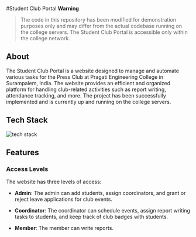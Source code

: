 #Student Club Portal
**Warning**

>The code in this repository has been modified for demonstration purposes only and may differ from the actual codebase running on the college servers. The Student Club Portal is accessible only within the college network.

## About
The Student Club Portal is a website designed to manage and automate various tasks for the Press Club at Pragati Engineering College in Surampalem, India. The website provides an efficient and organized platform for handling club-related activities such as report writing, attendance tracking, and more. The project has been successfully implemented and is currently up and running on the college servers.

## Tech Stack 

![tech stack](https://saipraveen.software/assets/img/tech-stack-student-club.png)

## Features
### Access Levels
The website has three levels of access:

* **Admin**:
The admin can add students, assign coordinators, and grant or reject leave applications for club events.

* **Coordinator**: 
The coordinator can schedule events, assign report writing tasks to students, and keep track of club badges with students.

* **Member**:
The member can write reports.
